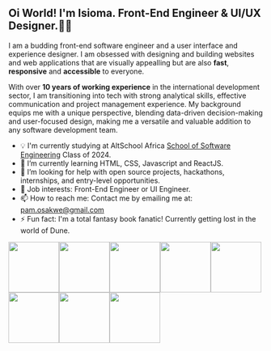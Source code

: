 ## Oi World! I'm Isioma. Front-End Engineer & UI/UX Designer.👋🏽

<!--
**isioma-talabi/Isioma-Talabi** is a ✨ _special_ ✨ repository because its `README.md` (this file) appears on your GitHub profile.-->

I am a budding front-end software engineer and a user interface and experience designer. I am obsessed with designing and building websites and web applications that are visually appealling but are also **fast**, **responsive** and **accessible** to everyone.

With over **10 years of working experience** in the international development sector, I am transitioning into tech with strong analytical skills, effective communication and project management experience. My background equips me with a unique perspective, blending data-driven decision-making and user-focused design, making me a versatile and valuable addition to any software development team.

- 💡 I'm currently studying at AltSchool Africa [School of Software Engineering](https://engineering.altschoolafrica.com/) Class of 2024.
- 🌱 I’m currently learning HTML, CSS, Javascript and ReactJS.
- 🤔 I’m looking for help with open source projects, hackathons, internships, and entry-level opportunities.
- 👜 Job interests: Front-End Engineer or UI Engineer.
- 📫 How to reach me: Contact me by emailing me at: [pam.osakwe@gmail.com](pam.osakwe@gmail.com) 
- ⚡ Fun fact: I'm a total fantasy book fanatic! Currently getting lost in the world of Dune.


<img src="https://i.giphy.com/media/v1.Y2lkPTc5MGI3NjExa284NXpqcnkxM2FueW03Ymh6ZHJ1bzRzYmpqZ2MzZXoyZXA3ZW9mNSZlcD12MV9pbnRlcm5hbF9naWZfYnlfaWQmY3Q9Zw/dRIIX1Z2UqdrKOm0ln/giphy.gif" width="100" height="100"><img src="https://i.giphy.com/media/v1.Y2lkPTc5MGI3NjExa284NXpqcnkxM2FueW03Ymh6ZHJ1bzRzYmpqZ2MzZXoyZXA3ZW9mNSZlcD12MV9pbnRlcm5hbF9naWZfYnlfaWQmY3Q9Zw/dRIIX1Z2UqdrKOm0ln/giphy.gif" width="100" height="100"><img src="https://i.giphy.com/media/v1.Y2lkPTc5MGI3NjExa284NXpqcnkxM2FueW03Ymh6ZHJ1bzRzYmpqZ2MzZXoyZXA3ZW9mNSZlcD12MV9pbnRlcm5hbF9naWZfYnlfaWQmY3Q9Zw/dRIIX1Z2UqdrKOm0ln/giphy.gif" width="100" height="100"><img src="https://i.giphy.com/media/v1.Y2lkPTc5MGI3NjExa284NXpqcnkxM2FueW03Ymh6ZHJ1bzRzYmpqZ2MzZXoyZXA3ZW9mNSZlcD12MV9pbnRlcm5hbF9naWZfYnlfaWQmY3Q9Zw/dRIIX1Z2UqdrKOm0ln/giphy.gif" width="100" height="100"><img src="https://i.giphy.com/media/v1.Y2lkPTc5MGI3NjExa284NXpqcnkxM2FueW03Ymh6ZHJ1bzRzYmpqZ2MzZXoyZXA3ZW9mNSZlcD12MV9pbnRlcm5hbF9naWZfYnlfaWQmY3Q9Zw/dRIIX1Z2UqdrKOm0ln/giphy.gif" width="100" height="100"><img src="https://i.giphy.com/media/v1.Y2lkPTc5MGI3NjExa284NXpqcnkxM2FueW03Ymh6ZHJ1bzRzYmpqZ2MzZXoyZXA3ZW9mNSZlcD12MV9pbnRlcm5hbF9naWZfYnlfaWQmY3Q9Zw/dRIIX1Z2UqdrKOm0ln/giphy.gif" width="100" height="100"><img src="https://i.giphy.com/media/v1.Y2lkPTc5MGI3NjExa284NXpqcnkxM2FueW03Ymh6ZHJ1bzRzYmpqZ2MzZXoyZXA3ZW9mNSZlcD12MV9pbnRlcm5hbF9naWZfYnlfaWQmY3Q9Zw/dRIIX1Z2UqdrKOm0ln/giphy.gif" width="100" height="100"><img src="https://i.giphy.com/media/v1.Y2lkPTc5MGI3NjExa284NXpqcnkxM2FueW03Ymh6ZHJ1bzRzYmpqZ2MzZXoyZXA3ZW9mNSZlcD12MV9pbnRlcm5hbF9naWZfYnlfaWQmY3Q9Zw/dRIIX1Z2UqdrKOm0ln/giphy.gif" width="100" height="100">
